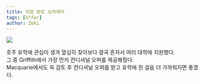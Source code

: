 ```yaml
---
title: 처음 받은 오퍼레터
tags: [offer]
author: Zeki
---
```


![](/auslife/assets/images/blog/Griffith.png)
   
호주 유학에 관심이 생겨 열심히 찾아보다 결국 혼자서 여러 대학에 지원했다.   
그 중 Griffith에서 가장 먼저 컨디셔널 오퍼를 제공해줬다.   
Macquarie에서도 꼭 검토 후 컨디셔널 오퍼를 받고 유학에 한 걸음 더 가까워지면 좋겠다.   
